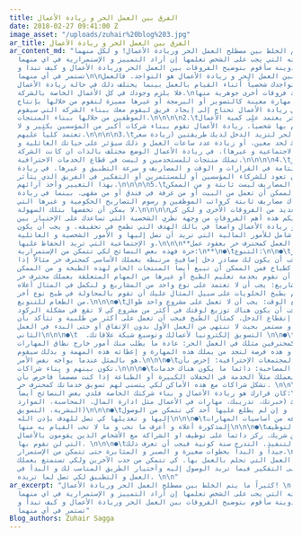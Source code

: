 ```yaml
---
title: الفرق بين العمل الحر و ريادة الأعمال
date: 2018-02-27 09:41:00 Z
image_asset: "/uploads/zuhair%20blog%203.jpg"
ar_title: الفرق بين العمل الحر و ريادة الأعمال
ar_content_md: "كثيراً ما يتم الخلط بين مصطلح العمل الحر وريادة الأعمال! و لكل منهما
  خواصه و مهاراته التي يجب على الشخص تعلمها إن أراد التمييز و الإستمرارية في اي منهما.
  في هذه التدوينة سأقوم بتوضيح الفروقات بين العمل الحر وريادة الأعمال و كيف تبدا و
  تستمر في أي منهما\n\nأكبر الفوارق بين العمل الحر و ريادة الأعمال هو التواجد. فالعمل
  الحر معتمد على تواجدك شخصياً أثناء القيام بالعمل بينما يختلف ذلك في حالة ريادة الأعمال
  فلا يلزم وجودك في كل الأعمال الخاصة بالشركة.\nو هناك فروقات أخرى جوهرية منها:\n\n\n1.\tالعمل
  الحر يحتاج إلى مهارة معينة كالتصوير أو البرمجة أو غيرها مميزة لتقوم من خلالها بإنتاج
  عمل لغيرك. في ريادة الأعمال تحتاج إلى إيجاد فريق ليقوم معك ببناء الشركة التي سيقوم
  الموظفين من خلالها ببناء المنتجات.\n\n\n\n2.\tالعمل الحر يعتمد على كمية الأعمال
  التي تقوم بها شخصياً. ريادة الأعمال تقوم ببناء شركات أكبر من المؤسسين بكثير و لا
  تعتمد كلياً عليهم.\n\n\n\n3.\tفي العمل الحر لتزيد الدخل لديك طريقتين (زيادة سعر
  الساعة و ذلك لحد معين، أو زيادة عدد ساعات العمل و ذلك سيؤثر على حياتك العائلية و
  الصحية و الاجتماعية و غيرها). في ريادة الأعمال الوضع مختلف بالذات ان كانت الشركة
  تملك منتجات للمستخدمين و ليست في قطاع الخدمات الاحترافية.\n\n\n\n4.\tفي العمل الحر
  لديك الحرية التامة في القرارات و الوقت و المصاريف و سرعة التطبيق و غيرها. في ريادة
  الأعمال عليك أن تعود للشركاء المؤسسين أو للمستثمرين أو التفكير في الفريق الذي يتأثر
  بهذا التغيير وأخذ آرائهم.\n\n\n\n5.\tفي العمل الحر المصاريف ليست ثابتة و من الممكن
  تخفيضها فمن الممكن أن تعمل من البيت أو من غرفة في فندق أو من مقهى. بينما في ريادة
  الأعمال هناك مصاريف ثابتة كرواتب الموظفين و رسوم التصاريح الحكومية و غيرها التي
  لا يمكن أن تخفضها بتلك السهولة.\n\n\n\nهنالك العديد من الفروقات الأخرى و لكن كي
  لا نطيل عليكم هذه أهم الفروقات من وجهة نظري الشخصية التي تساعدك على الإختيار بين
  العمل الحر و ريادة الأعمال واضعاً في بالك الهدف التي تطمح في تحقيقه. و يجب أن يكون
  هذا الهدف شامل للأمور المالية التي تريد أن تصل إليها و الأمور الشخصية و العائلية
  و الإجتماعية التي تريد الحفاظ عليها.\n\n\n**إن كان قرارك العمل كمحترف حر بعقود عمل
  حرة فهذه بعض النصائح لكي تتمكن من الإستمرارية:\n**\n●\tالتنوع:\n\n●\tتنوع مصادر
  الدخل: يجب أن يكون لك مصادر دخل إضافية مرتبطة بعملك الأساسي كمحترف حر مثالاً إذا
  إخترت بأن تعمل كطباخ فمن الممكن أن تبيع أيضاً المنتجات الخام لهذه الطبخة و من الممكن
  أن نقوم بخدمة تعليم الطبخ أو غيرها من المهام المتعلقة بعملك محترف حر.\n\n\n●\tتنوع
  نوع المشاريع: يجب أن لا تعتمد على نوع واحد من المشاريع و لنكمل في المثال أعلاه.
  إذا كنت تقوم بطبخ الحلويات على سبيل المثال عليك أن تقوم بالمحاولة في طبخ نوع أخر
  من الطعام للتنويع.\n\n\n●\tتنوع توزيع الوقت: يجب أن لا تعمل على مشروع واحد طوال
  الوقت. فيجب أن يكون هناك توزيع لوقتك في أكثر من مشروع كي لا تقع في مشكلة الركود
  و الذي يعني إنقطاع الدخل. كمثال الطبخ فيجب أن تعمل على أكثر من طلبية و تتأكد بأن
  العمل ثابت و مستمر بحيث لا تنتهي من العمل الأول بدون الإتفاق أو حتى البدء في العمل
  الثاني\n\n\n●\t  .التسويق إلكترونيا لأعمالك وتوسيع شبكة علاقاتك \n\n●\tالتعاون مع
  من يعملون كمحترفين مثلك في العمل الحر: عادة ما يطلب منك أمور خارج نطاق المهارات
  التي تملكها و هذه فرصة لتجد من يملك هذه المهارة و إعطائه هذه المهمة و بذلك سيقوم
  هو بالمثل عندما يواجه نفس الأمر.\n\n\n●\tالتواجد في المجتمعات الإحترافية: إحرص بأن
  تكون بينهم و بناء شراكات.\n\n\n●\tمن خلال الخدمات المصاحبة: دائما ما يكون هناك خدمات
  مصاحبة لعملك مثلاً الخدمة في الحفلات الكبيرة أو الطباعة إذا كنت مصصماً فاحرص بأن
  تشكل شراكات مع هذه الأماكن لكي يتسنى لهم تسويق خدماتك كمحترف حر. \n\n\n**أما إذا
  كان قرارك هو ريادة الأعمال و بناء شركتك الخاصة فلدي بعض النصائح أيضاً:\n**\n\n●\tقم
  بقياس مهاراتك (خبرتك، تدريبك، مهارات في الأعمال مثل ادارة المال، المحاسبة، الموارد
  البشرية، التسويق)\n\n\n●\tضع خطة تجارية. و إن لم يطلع عليها أحد كي تتمكن من الوصول
  إليها و تعديلها كي تصل للهدف بإذن الله\n\n\n●\tتعلم ما لا تعرفه من أساسيات المهارات
  المذكورة أعلاه و أعرف ما تحب و ما لا تحب القيام به منها\n\n\n●\tإبدأ في التوظيف
  أو أبحث عن شريك. ركز دائماً على توظيف او الشراكة مع الأشخاص الذين يقومون بالأعمال
  التي لن تقوم بها. \n\n\n●\tالتدرج في التنفيذ. التدرج سنة كونية فيجب أن تعرف ذلك
  جيداً و البدأ بخطوات صغيرة و الصبر و المثابرة حتى تتمكن من الإستمرار.\n\n\n●\tإبني
  بيئة العمل التي تحلم بالعمل بها. كي تتمكن من جذب الآخرين ولكي تستمتع بعملك\nليس
  عليك الآن إلى التفكير فيما تريد الوصول إليه وأختيار الطريق المناسب لك و البدأ في
  العمل و التطبيق لكي تصل لما تريده. \n\n"
ar_excerpt: "كثيراً ما يتم الخلط بين مصطلح العمل الحر وريادة الأعمال! \nو لكل منهما
  خواصه و مهاراته التي يجب على الشخص تعلمها إن أراد التمييز و الإستمرارية في اي منهما.
  في هذه التدوينة سأقوم بتوضيح الفروقات بين العمل الحر وريادة الأعمال و كيف تبدأ و
  تستمر في أي منهما"
Blog_authors: Zuhair Sagga
---
```


